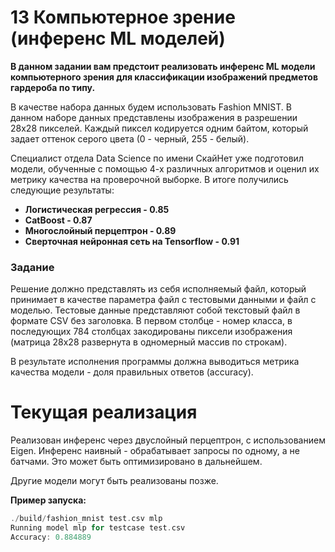 # 13 Компьютерное зрение (инференс ML моделей)

**В данном задании вам предстоит реализовать инференс ML модели компьютерного зрения для классификации изображений предметов гардероба по типу.**

В качестве набора данных будем использовать Fashion MNIST. В данном наборе данных представлены изображения в разрешении 28x28 пикселей. Каждый пиксел кодируется одним байтом, который задает оттенок серого цвета (0 - черный, 255 - белый).

Специалист отдела Data Science по имени СкайНет уже подготовил модели, обученные с помощью 4-х различных алгоритмов и оценил их метрику качества на проверочной выборке. В итоге получились следующие результаты:

- **Логистическая регрессия - 0.85**
- **CatBoost - 0.87**
- **Многослойный перцептрон - 0.89**
- **Сверточная нейронная сеть на Tensorflow - 0.91**

### Задание

Решение должно представлять из себя исполняемый файл, который принимает в качестве параметра файл с тестовыми данными и файл с моделью. Тестовые данные представляют собой текстовый файл в формате CSV без заголовка. В первом столбце - номер класса, в последующих 784 столбцах закодированы пиксели изображения (матрица 28x28 развернута в одномерный массив по строкам).

В результате исполнения программы должна выводиться метрика качества модели - доля правильных ответов (accuracy).

# Текущая реализация

Реализован инференс через двуслойный перцептрон, с использованием Eigen.
Инференс наивный - обрабатывает запросы по одному, а не батчами. Это может быть оптимизировано в дальнейшем.

Другие модели могут быть реализованы позже.

**Пример запуска:**

```cpp
./build/fashion_mnist test.csv mlp
Running model mlp for testcase test.csv
Accuracy: 0.884889
```
